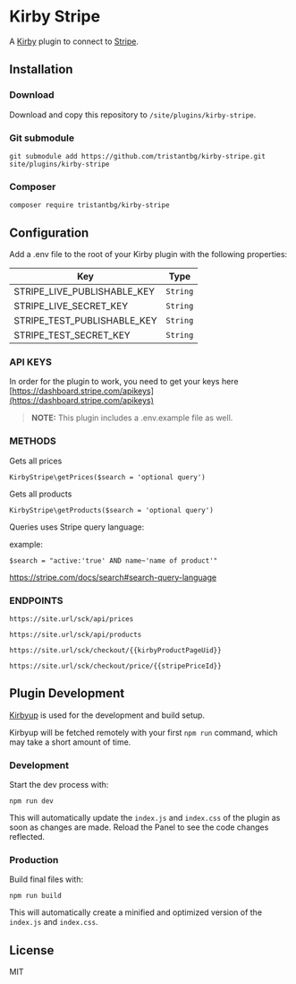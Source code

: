 # Kirby Stripe

A [Kirby](https://getkirby.com) plugin to connect to [Stripe](https://stripe.com).

## Installation

### Download

Download and copy this repository to `/site/plugins/kirby-stripe`.

### Git submodule

```
git submodule add https://github.com/tristantbg/kirby-stripe.git site/plugins/kirby-stripe
```

### Composer

```
composer require tristantbg/kirby-stripe
```

## Configuration

Add a .env file to the root of your Kirby plugin with the following properties:

| Key                             | Type      |
| ------------------------------- | --------- |
| STRIPE_LIVE_PUBLISHABLE_KEY     | `String`  |
| STRIPE_LIVE_SECRET_KEY          | `String`  |
| STRIPE_TEST_PUBLISHABLE_KEY     | `String`  |
| STRIPE_TEST_SECRET_KEY          | `String`  |

### API KEYS

In order for the plugin to work, you need to get your keys here [https://dashboard.stripe.com/apikeys](https://dashboard.stripe.com/apikeys)

> **NOTE:** This plugin includes a .env.example file as well.

### METHODS

Gets all prices

```
KirbyStripe\getPrices($search = 'optional query')
```

Gets all products
```
KirbyStripe\getProducts($search = 'optional query')
```

Queries uses Stripe query language:

example:

```
$search = "active:'true' AND name~'name of product'"
```

https://stripe.com/docs/search#search-query-language

### ENDPOINTS

```
https://site.url/sck/api/prices
```

```
https://site.url/sck/api/products
```

```
https://site.url/sck/checkout/{{kirbyProductPageUid}}
```

```
https://site.url/sck/checkout/price/{{stripePriceId}}
```

## Plugin Development

[Kirbyup](https://github.com/johannschopplich/kirbyup) is used for the development and build setup.

Kirbyup will be fetched remotely with your first `npm run` command, which may take a short amount of time.

### Development

Start the dev process with:

```
npm run dev
```

This will automatically update the `index.js` and `index.css` of the plugin as soon as changes are made.
Reload the Panel to see the code changes reflected.

### Production

Build final files with:

```
npm run build
```

This will automatically create a minified and optimized version of the `index.js` and `index.css`.

## License

MIT
